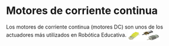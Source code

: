 # Motores de corriente continua
Los motores de corriente continua (motores DC) son unos de los actuadores más utilizados en Robótica Educativa. 
<a href="" target="_blank"><img width="88" height="31" border="0" align="center" src="img/motoresDC.png "/></a>

